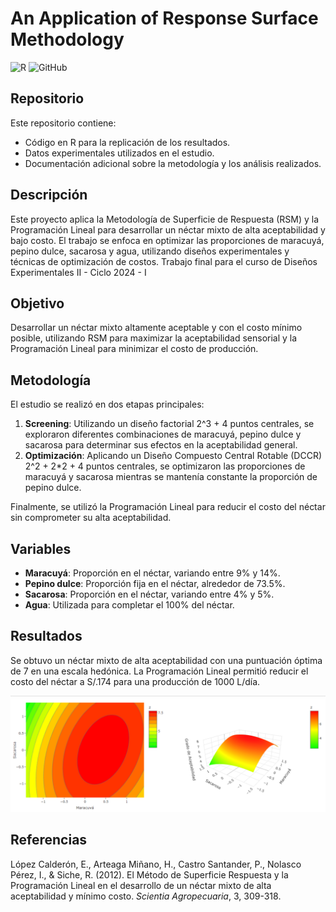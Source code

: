 # An Application of Response Surface Methodology

![R](https://img.shields.io/badge/R-276DC3?style=for-the-badge&logo=r&logoColor=white)
![GitHub](https://img.shields.io/badge/GitHub-181717?style=for-the-badge&logo=github&logoColor=white)

## Repositorio
Este repositorio contiene:
- Código en R para la replicación de los resultados.
- Datos experimentales utilizados en el estudio.
- Documentación adicional sobre la metodología y los análisis realizados.

## Descripción
Este proyecto aplica la Metodología de Superficie de Respuesta (RSM) y la Programación Lineal para desarrollar un néctar mixto de alta aceptabilidad y bajo costo. El trabajo se enfoca en optimizar las proporciones de maracuyá, pepino dulce, sacarosa y agua, utilizando diseños experimentales y técnicas de optimización de costos. 
Trabajo final para el curso de Diseños Experimentales II - Ciclo 2024 - I

## Objetivo
Desarrollar un néctar mixto altamente aceptable y con el costo mínimo posible, utilizando RSM para maximizar la aceptabilidad sensorial y la Programación Lineal para minimizar el costo de producción.

## Metodología
El estudio se realizó en dos etapas principales:
1. **Screening**: Utilizando un diseño factorial 2^3 + 4 puntos centrales, se exploraron diferentes combinaciones de maracuyá, pepino dulce y sacarosa para determinar sus efectos en la aceptabilidad general.
2. **Optimización**: Aplicando un Diseño Compuesto Central Rotable (DCCR) 2^2 + 2*2 + 4 puntos centrales, se optimizaron las proporciones de maracuyá y sacarosa mientras se mantenía constante la proporción de pepino dulce.

Finalmente, se utilizó la Programación Lineal para reducir el costo del néctar sin comprometer su alta aceptabilidad.

## Variables
- **Maracuyá**: Proporción en el néctar, variando entre 9% y 14%.
- **Pepino dulce**: Proporción fija en el néctar, alrededor de 73.5%.
- **Sacarosa**: Proporción en el néctar, variando entre 4% y 5%.
- **Agua**: Utilizada para completar el 100% del néctar.

## Resultados
Se obtuvo un néctar mixto de alta aceptabilidad con una puntuación óptima de 7 en una escala hedónica. La Programación Lineal permitió reducir el costo del néctar a S/.174 para una producción de 1000 L/día.

![Resultado](Images/image.png)

## Referencias
López Calderón, E., Arteaga Miñano, H., Castro Santander, P., Nolasco Pérez, I., & Siche, R. (2012). El Método de Superficie Respuesta y la Programación Lineal en el desarrollo de un néctar mixto de alta aceptabilidad y mínimo costo. *Scientia Agropecuaria*, 3, 309-318.
